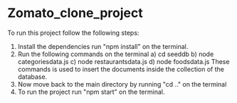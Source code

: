# Zomato_clone_project

To run this project follow the following steps:
  1) Install the dependencies run "npm install" on the terminal.
  2) Run the following commands on the terminal
          a) cd seeddb
          b) node categoriesdata.js
          c) node restaurantsdata.js
          d) node foodsdata.js
      These commands is used to insert the documents inside the collection of the database.
  3) Now move back to the main directory by running "cd .." on the terminal
  4) To run the project run "npm start" on the terminal.

